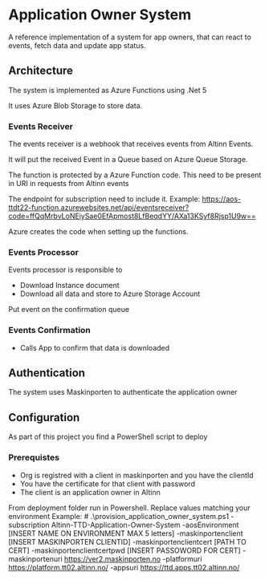 # Application Owner System
A reference implementation of a system for app owners, that can react to events, fetch data and update app status.



## Architecture

The system is implemented as Azure Functions using .Net 5

It uses Azure Blob Storage to store data.


### Events Receiver

The events receiver is a webhook that receives events from Altinn Events.

It will put the received Event in a Queue based on Azure Queue Storage.

The function is protected by a Azure Function code. This need to be present in URI in requests from Altinn events

The endpoint for subscription need to include it. 
Example: https://aos-ttdt22-function.azurewebsites.net/api/eventsreceiver?code=ffQqMrbvLoNEiySae0EfApmost8LfBeqdYY/AXa13KSyf8Rjsp1U9w==

Azure creates the code when setting up the functions.

### Events Processor

Events processor is responsible to

- Download Instance document
- Download all data and store to Azure Storage Account

Put event on the confirmation queue

### Events Confirmation

- Calls App to confirm that data is downloaded

## Authentication

The system uses Maskinporten to authenticate the application owner

## Configuration

As part of this project you find a PowerShell script to deploy

### Prerequistes
- Org is registred with a client in maskinporten and you have the clientId
- You have the certificate for that client with password
- The client is an application owner in Altinn

From deployment folder run in Powershell. Replace values matching your environment
Example: #  .\provision_application_owner_system.ps1 -subscription Altinn-TTD-Application-Owner-System -aosEnvironment [INSERT NAME ON ENVIRONMENT MAX 5 letters] -maskinportenclient [INSERT MASKINPORTEN CLIENTID] -maskinportenclientcert [PATH TO CERT] -maskinportenclientcertpwd [INSERT PASSOWORD FOR CERT] -maskinportenuri https://ver2.maskinporten.no -platformuri https://platform.tt02.altinn.no/ -appsuri https://ttd.apps.tt02.altinn.no/
